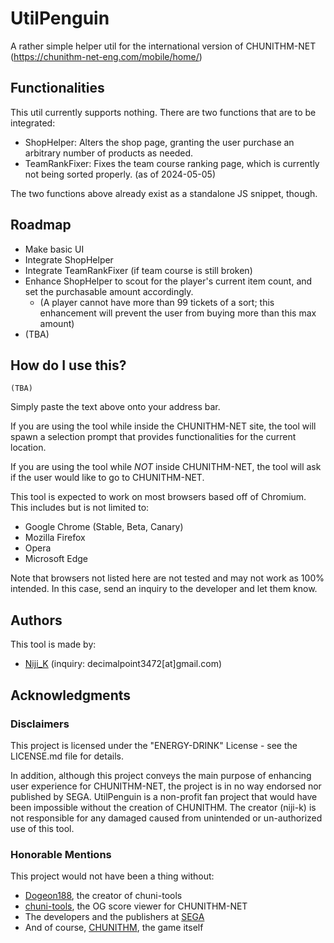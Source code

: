 # UtilPenguin
A rather simple helper util for the international version of CHUNITHM-NET (https://chunithm-net-eng.com/mobile/home/)

## Functionalities
This util currently supports nothing. 
There are two functions that are to be integrated:

- ShopHelper: Alters the shop page, granting the user purchase an arbitrary number of products as needed.
- TeamRankFixer: Fixes the team course ranking page, which is currently not being sorted properly. (as of 2024-05-05)

The two functions above already exist as a standalone JS snippet, though.

## Roadmap

* Make basic UI
* Integrate ShopHelper
* Integrate TeamRankFixer (if team course is still broken)
* Enhance ShopHelper to scout for the player's current item count, and set the purchasable amount accordingly.
  * (A player cannot have more than 99 tickets of a sort; this enhancement will prevent the user from buying more than this max amount)
* (TBA)

## How do I use this?
```
(TBA)
```
Simply paste the text above onto your address bar. 

If you are using the tool while inside the CHUNITHM-NET site, the tool will spawn a selection prompt that provides functionalities for the current location.

If you are using the tool while _NOT_ inside CHUNITHM-NET, the tool will ask if the user would like to go to CHUNITHM-NET. 

This tool is expected to work on most browsers based off of Chromium.
This includes but is not limited to:
* Google Chrome (Stable, Beta, Canary)
* Mozilla Firefox
* Opera
* Microsoft Edge

Note that browsers not listed here are not tested and may not work as 100% intended.
In this case, send an inquiry to the developer and let them know.

## Authors

This tool is made by:
- [Niji_K](https://github.com/niji-k) (inquiry: decimalpoint3472\[at\]gmail.com)

## Acknowledgments 

### Disclaimers

This project is licensed under the "ENERGY-DRINK" License - see the LICENSE.md file for details.

In addition, although this project conveys the main purpose of enhancing user experience for CHUNITHM-NET, the project is in no way endorsed nor published by SEGA. 
UtilPenguin is a non-profit fan project that would have been impossible without the creation of CHUNITHM.
The creator (niji-k) is not responsible for any damaged caused from unintended or un-authorized use of this tool.

### Honorable Mentions

This project would not have been a thing without:
* [Dogeon188](https://github.com/Dogeon188), the creator of chuni-tools
* [chuni-tools](https://github.com/Dogeon188/chuni-tools), the OG score viewer for CHUNITHM-NET
* The developers and the publishers at [SEGA](https://www.sega.com/)
* And of course, [CHUNITHM](https://chunithm.sega.com/), the game itself